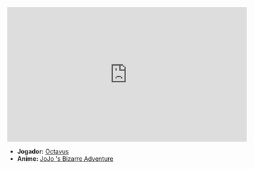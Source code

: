 <iframe width="560" height="315" src="https://www.youtube.com/embed/aCmJCQfINVU?si=HmkdDysVA3bAYjX7" title="YouTube video player" frameborder="0" allow="accelerometer; autoplay; clipboard-write; encrypted-media; gyroscope; picture-in-picture; web-share" referrerpolicy="strict-origin-when-cross-origin" allowfullscreen></iframe>


- **Jogador:** [Octavus](../Membros/Octavus.md)
- **Anime:** [JoJo 's Bizarre Adventure](../Animes/JoJo%20's%20Bizarre%20Adventure.md)